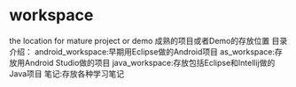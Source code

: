 # workspace
the location for mature project or demo
    成熟的项目或者Demo的存放位置
    目录介绍：
    android_workspace:早期用Eclipse做的Android项目
    as_workspace:存放用Android Studio做的项目
    java_workspace:存放包括Eclipse和Intellij做的Java项目
    笔记:存放各种学习笔记
